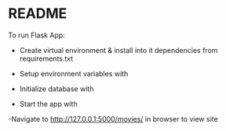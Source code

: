 README
========================================

To run Flask App:

- Create virtual environment & install into it dependencies from requirements.txt

- Setup environment variables with <source env-var.sh>

- Initialize database with <flask init-db>

- Start the app with <flask run>

-Navigate to http://127.0.0.1:5000/movies/ in browser to view site